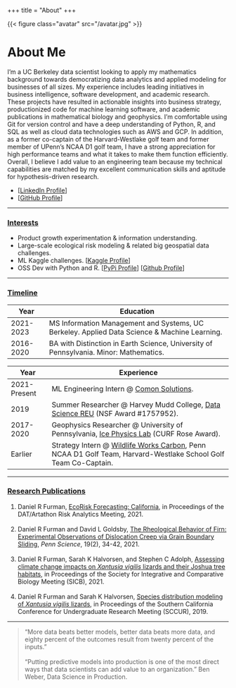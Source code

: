 +++
title = "About"
+++

{{< figure class="avatar" src="/avatar.jpg" >}}

# About Me

I’m a UC Berkeley data scientist looking to apply my mathematics background towards democratizing data analytics and applied modeling for businesses of all sizes. My experience includes leading initiatives in business intelligence, software development, and academic research. These projects have resulted in actionable insights into business strategy, productionized code for machine learning software, and academic publications in mathematical biology and geophysics. I’m comfortable using Git for version control and have a deep understanding of Python, R, and SQL as well as cloud data technologies such as AWS and GCP. In addition, as a former co-captain of the Harvard-Westlake golf team and former member of UPenn’s NCAA D1 golf team, I have a strong appreciation for high performance teams and what it takes to make them function efficiently. Overall, I believe I add value to an engineering team because my technical capabilities are matched by my excellent communication skills and aptitude for hypothesis-driven research. 

* [[LinkedIn Profile](https://www.linkedin.com/in/daniel-ryan-furman/)]
* [[GitHub Profile](https://github.com/daniel-furman)]

---

### <ins>Interests</ivns>

* Product growth experimentation & information understanding.
* Large-scale ecological risk modeling & related big geospatial data challenges.
* ML Kaggle challenges. [[Kaggle Profile](https://www.kaggle.com/dryanfurman)]
* OSS Dev with Python and R. [[PyPi Profile](https://pypi.org/user/daniel-furman/)]  [[Github Profile](https://github.com/daniel-furman)]

---

### <ins>Timeline</ins>

Year | Education
-----|-------
2021-2023 | MS Information Management and Systems, UC Berkeley. Applied Data Science & Machine Learning. 
2016-2020 | BA with Distinction in Earth Science, University of Pennsylvania. Minor: Mathematics.

Year | Experience
-----|-------
2021-Present | ML Engineering Intern @ <a href="https://www.comon.solutions" target="_blank" rel="noopener noreferrer">Comon Solutions</a>. 
2019 | Summer Researcher @ Harvey Mudd College, <a href="https://www.nsf.gov/awardsearch/showAward?AWD_ID=1757952" target="_blank" rel="noopener noreferrer">Data Science REU</a> (NSF Award #1757952).
2017-2020 | Geophysics Researcher @ University of Pennsylvania, <a href="https://web.sas.upenn.edu/dgoldsby/" target="_blank" rel="noopener noreferrer">Ice Physics Lab</a> (CURF Rose Award).
Earlier | Strategy Intern @ <a href="https://www.wildlifeworks.com" target="_blank" rel="noopener noreferrer">Wildlife Works Carbon</a>, Penn NCAA D1 Golf Team, Harvard-Westlake School Golf Team Co-Captain. 

---

### <ins>Research Publications</ins>

1. Daniel R Furman,  [EcoRisk Forecasting: California](https://datartathon.com/projects/2021-daniel-ecorisk-california), in Proceedings of the DAT/Artathon Risk Analytics Meeting, 2021. <br><br>
2. Daniel R Furman and David L Goldsby, [The Rheological Behavior of Firn: Experimental Observations of Dislocation Creep via Grain Boundary Sliding](https://daniel-furman.github.io//research-outputs/Furman-and-Goldsby-2021.pdf), *Penn Science*, 19(2), 34-42, 2021. <br><br>
3. Daniel R Furman, Sarah K Halvorsen, and Stephen C Adolph, [Assessing climate change impacts on *Xantusia vigilis* lizards and their Joshua tree habitats](https://daniel-furman.github.io//research-outputs/SICB-poster-final.jpg), in Proceedings of the Society for Integrative and Comparative Biology Meeting (SICB), 2021. <br><br>
4. Daniel R Furman and Sarah K Halvorsen, [Species distribution modeling of *Xantusia vigilis* lizards](https://daniel-furman.github.io//research-outputs/SCCUR-2019-presentation.pdf), in Proceedings of the Southern California Conference for Undergraduate Research Meeting (SCCUR), 2019. <br>

---

> “More data beats better models, better data beats more data, and eighty percent of the outcomes result from twenty percent of the inputs.” <br><br>
> “Putting predictive models into production is one of the most direct ways that data scientists can add value to an organization.” Ben Weber, Data Science in Production.
